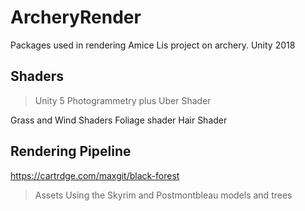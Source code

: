 # ArcheryRender
Packages used in rendering Amice Lis project on archery. Unity 2018 
## Shaders
 >Unity 5 Photogrammetry plus Uber Shader
 
 Grass and Wind Shaders
 Foliage shader
 Hair Shader
 
 ## Rendering Pipeline
 https://cartrdge.com/maxgit/black-forest
 
> Assets 
Using the Skyrim and Postmontbleau models and trees 
